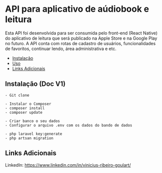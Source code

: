 # API para aplicativo de aúdiobook e leitura

Esta API foi desenvolvida para ser consumida pelo front-end (React Native) do aplicativo de leitura que será publicado na Apple Store e na Google Play no futuro.
A API conta com rotas de cadastro de usuários, funcionalidades de favoritos, continuar lendo, área administrativa e etc.

- [Instalação](#instalação)
- [Uso](#uso)
- [Links Adicionais](#links-adicionais)

## Instalação (Doc V1)

```
- Git clone

- Instalar o Composer
- composer install
- composer update

- Criar banco o seu dados
- Configurar o arquivo .env com os dados do bando de dados

- php laravel key:generate
- php artsan migration
```
## Links Adicionais

LinkedIn: https://www.linkedin.com/in/vinicius-ribeiro-goulart/
